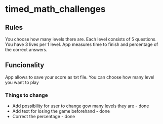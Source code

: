 # timed_math_challenges


## Rules

You choose how many levels there are. Each level consists of 5 questions. You have 3 lives per 1 level.
App measures time to finish and percentage of the correct answers.

## Funcionality

App allows to save your score as txt file. You can choose how many level you want to play

### Things to change

* Add possibility for user to change gow many levels they are - done
* Add text for losing the game beforehand - done
* Correct the percentage - done
